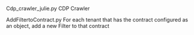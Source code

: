 Cdp_crawler_julie.py
CDP Crawler

AddFiltertoContract.py
For each tenant that has the contract <contract-name> configured as an object, add a new Filter to that contract
